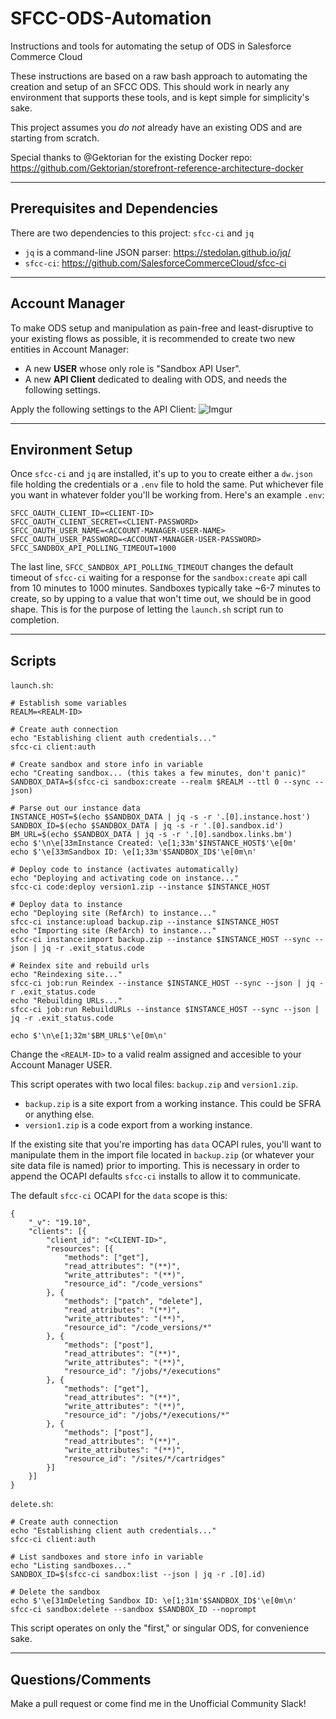 # SFCC-ODS-Automation
Instructions and tools for automating the setup of ODS in Salesforce Commerce Cloud

These instructions are based on a raw bash approach to automating the creation and setup of an SFCC ODS. This should work in nearly any environment that supports these tools, and is kept simple for simplicity's sake.

This project assumes you _do not_ already have an existing ODS and are starting from scratch.

Special thanks to @Gektorian for the existing Docker repo: https://github.com/Gektorian/storefront-reference-architecture-docker

---

## Prerequisites and Dependencies
There are two dependencies to this project: `sfcc-ci` and `jq`

- `jq` is a command-line JSON parser: https://stedolan.github.io/jq/
- `sfcc-ci`: https://github.com/SalesforceCommerceCloud/sfcc-ci

---

## Account Manager

To make ODS setup and manipulation as pain-free and least-disruptive to your existing flows as possible, it is recommended to create two new entities in Account Manager:

- A new **USER** whose only role is "Sandbox API User".
- A new **API Client** dedicated to dealing with ODS, and needs the following settings.

Apply the following settings to the API Client:
![Imgur](https://imgur.com/3eo4Oyn.png)

---

## Environment Setup
Once `sfcc-ci` and `jq` are installed, it's up to you to create either a `dw.json` file holding the credentials or a `.env` file to hold the same. Put whichever file you want in whatever folder you'll be working from. Here's an example `.env`:
```
SFCC_OAUTH_CLIENT_ID=<CLIENT-ID>
SFCC_OAUTH_CLIENT_SECRET=<CLIENT-PASSWORD>
SFCC_OAUTH_USER_NAME=<ACCOUNT-MANAGER-USER-NAME>
SFCC_OAUTH_USER_PASSWORD=<ACCOUNT-MANAGER-USER-PASSWORD>
SFCC_SANDBOX_API_POLLING_TIMEOUT=1000
```
The last line, `SFCC_SANDBOX_API_POLLING_TIMEOUT` changes the default timeout of `sfcc-ci` waiting for a response for the `sandbox:create` api call from 10 minutes to 1000 minutes. Sandboxes typically take ~6-7 minutes to create, so by upping to a value that won't time out, we should be in good shape. This is for the purpose of letting the `launch.sh` script run to completion.

---

## Scripts

`launch.sh`:
```
# Establish some variables
REALM=<REALM-ID>

# Create auth connection
echo "Establishing client auth credentials..."
sfcc-ci client:auth

# Create sandbox and store info in variable
echo "Creating sandbox... (this takes a few minutes, don't panic)"
SANDBOX_DATA=$(sfcc-ci sandbox:create --realm $REALM --ttl 0 --sync --json)

# Parse out our instance data
INSTANCE_HOST=$(echo $SANDBOX_DATA | jq -s -r '.[0].instance.host')
SANDBOX_ID=$(echo $SANDBOX_DATA | jq -s -r '.[0].sandbox.id')
BM_URL=$(echo $SANDBOX_DATA | jq -s -r '.[0].sandbox.links.bm')
echo $'\n\e[33mInstance Created: \e[1;33m'$INSTANCE_HOST$'\e[0m'
echo $'\e[33mSandbox ID: \e[1;33m'$SANDBOX_ID$'\e[0m\n'

# Deploy code to instance (activates automatically)
echo "Deploying and activating code on instance..."
sfcc-ci code:deploy version1.zip --instance $INSTANCE_HOST

# Deploy data to instance
echo "Deploying site (RefArch) to instance..."
sfcc-ci instance:upload backup.zip --instance $INSTANCE_HOST
echo "Importing site (RefArch) to instance..."
sfcc-ci instance:import backup.zip --instance $INSTANCE_HOST --sync --json | jq -r .exit_status.code

# Reindex site and rebuild urls
echo "Reindexing site..."
sfcc-ci job:run Reindex --instance $INSTANCE_HOST --sync --json | jq -r .exit_status.code
echo "Rebuilding URLs..."
sfcc-ci job:run RebuildURLs --instance $INSTANCE_HOST --sync --json | jq -r .exit_status.code

echo $'\n\e[1;32m'$BM_URL$'\e[0m\n'
```
Change the `<REALM-ID>` to a valid realm assigned and accesible to your Account Manager USER.

This script operates with two local files: `backup.zip` and `version1.zip`.

- `backup.zip` is a site export from a working instance. This could be SFRA or anything else.
- `version1.zip` is a code export from a working instance.

If the existing site that you're importing has `data` OCAPI rules, you'll want to manipulate them in the import file located in `backup.zip` (or whatever your site data file is named) prior to importing. This is necessary in order to append the OCAPI defaults `sfcc-ci` installs to allow it to communicate.

The default `sfcc-ci` OCAPI for the `data` scope is this:
```
{
    "_v": "19.10",
    "clients": [{
        "client_id": "<CLIENT-ID>",
        "resources": [{
            "methods": ["get"],
            "read_attributes": "(**)",
            "write_attributes": "(**)",
            "resource_id": "/code_versions"
        }, {
            "methods": ["patch", "delete"],
            "read_attributes": "(**)",
            "write_attributes": "(**)",
            "resource_id": "/code_versions/*"
        }, {
            "methods": ["post"],
            "read_attributes": "(**)",
            "write_attributes": "(**)",
            "resource_id": "/jobs/*/executions"
        }, {
            "methods": ["get"],
            "read_attributes": "(**)",
            "write_attributes": "(**)",
            "resource_id": "/jobs/*/executions/*"
        }, {
            "methods": ["post"],
            "read_attributes": "(**)",
            "write_attributes": "(**)",
            "resource_id": "/sites/*/cartridges"
        }]
    }]
}
```

`delete.sh`:
```
# Create auth connection
echo "Establishing client auth credentials..."
sfcc-ci client:auth

# List sandboxes and store info in variable
echo "Listing sandboxes..."
SANDBOX_ID=$(sfcc-ci sandbox:list --json | jq -r .[0].id)

# Delete the sandbox
echo $'\e[31mDeleting Sandbox ID: \e[1;31m'$SANDBOX_ID$'\e[0m\n'
sfcc-ci sandbox:delete --sandbox $SANDBOX_ID --noprompt
```
This script operates on only the "first," or singular ODS, for convenience sake.

---

## Questions/Comments

Make a pull request or come find me in the Unofficial Community Slack!
